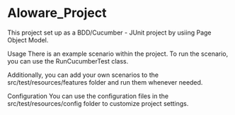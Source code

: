 # Aloware_Project
This project set up as a BDD/Cucumber - JUnit project by usiing Page Object Model. 

Usage
There is an example scenario within the project. To run the scenario, you can use the RunCucumberTest class.

Additionally, you can add your own scenarios to the src/test/resources/features folder and run them whenever needed.

Configuration
You can use the configuration files in the src/test/resources/config folder to customize project settings.
